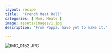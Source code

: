 ```yaml
---
layout: recipe
title:  "French Meat Roll"
categories: [ Mom, Meals ]
image: assets/images/1.jpg
description: "From Poppa, have yet to make it."

---
```

![IMG_0152.JPG]({{site.baseurl}}/image/IMG_0152.JPG)
